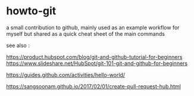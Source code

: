 # howto-git

a small contribution to github, mainly used as an example workflow for myself but shared as a quick cheat sheet of the main commands

see also :

https://product.hubspot.com/blog/git-and-github-tutorial-for-beginners
https://www.slideshare.net/HubSpot/git-101-git-and-github-for-beginners

https://guides.github.com/activities/hello-world/

https://sangsoonam.github.io/2017/02/01/create-pull-request-hub.html
